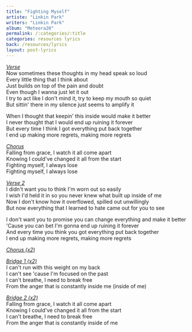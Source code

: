 ```yaml
---
title: "Fighting Myself"
artiste: "Linkin Park"
writers: "Linkin Park"
album: "Meteora20"
permalink: /:categories/:title
categories: resources lyrics
back: /resources/lyrics
layout: post-lyrics
---
```


<span style="text-decoration:underline;"><em>Verse</em></span>  
Now sometimes these thoughts in my head speak so loud  
Every little thing that I think about  
Just builds on top of the pain and doubt  
Even though I wanna just let it out  
I try to act like I don't mind it, try to keep my mouth so quiet  
But sittin' there in my silence just seems to amplify it  
  
When I thought that keepin' this inside would make it better  
I never thought that I would end up ruining it forever  
But every time I think I got everything put back together  
I end up making more regrets, making more regrets  
  
<span style="text-decoration:underline;"><em>Chorus</em></span>  
Falling from grace, I watch it all come apart  
Knowing I could've changed it all from the start  
Fighting myself, I always lose  
Fighting myself, I always lose  
  
<span style="text-decoration:underline;"><em>Verse 2</em></span>  
I didn't want you to think I'm worn out so easily  
I wish I'd held it in so you never knew what built up inside of me  
Now I don't know how it overflowed, spilled out unwillingly  
But now everything that I learned to hate came out for you to see  
  
I don't want you to promise you can change everything and make it better  
'Cause you can bet I'm gonna end up ruining it forever  
And every time you think you got everything put back together  
I end up making more regrets, making more regrets  
  
<span style="text-decoration:underline;"><em>Chorus (x2)</em></span>    
  
<span style="text-decoration:underline;"><em>Bridge 1 (x2)</em></span>    
I can't run with this weight on my back  
I can't see 'cause I'm focused on the past  
I can't breathe, I need to break free  
From the anger that is constantly inside me (inside of me)  
  
<span style="text-decoration:underline;"><em>Bridge 2 (x2)</em></span>    
Falling from grace, I watch it all come apart  
Knowing I could've changed it all from the start  
I can't breathe, I need to break free  
From the anger that is constantly inside of me 
